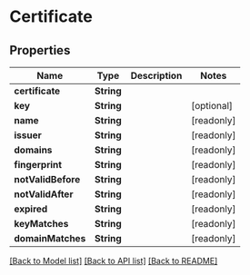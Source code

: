 # Certificate

## Properties

Name | Type | Description | Notes
------------ | ------------- | ------------- | -------------
**certificate** | **String** |  | 
**key** | **String** |  | [optional] 
**name** | **String** |  | [readonly] 
**issuer** | **String** |  | [readonly] 
**domains** | **String** |  | [readonly] 
**fingerprint** | **String** |  | [readonly] 
**notValidBefore** | **String** |  | [readonly] 
**notValidAfter** | **String** |  | [readonly] 
**expired** | **String** |  | [readonly] 
**keyMatches** | **String** |  | [readonly] 
**domainMatches** | **String** |  | [readonly] 

[[Back to Model list]](../#documentation-for-models) [[Back to API list]](../#documentation-for-api-endpoints) [[Back to README]](../)


